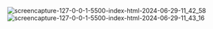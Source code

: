 ![screencapture-127-0-0-1-5500-index-html-2024-06-29-11_42_58](https://github.com/priteshvyas/Movie-Search/assets/170841671/a751ac27-6f17-4c10-bd98-250096597bc0)
![screencapture-127-0-0-1-5500-index-html-2024-06-29-11_43_16](https://github.com/priteshvyas/Movie-Search/assets/170841671/43aec1cf-49bd-427e-be42-8db7b1c74b22)
